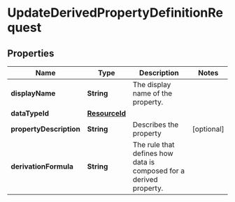 

# UpdateDerivedPropertyDefinitionRequest


## Properties

| Name | Type | Description | Notes |
|------------ | ------------- | ------------- | -------------|
|**displayName** | **String** | The display name of the property. |  |
|**dataTypeId** | [**ResourceId**](ResourceId.md) |  |  |
|**propertyDescription** | **String** | Describes the property |  [optional] |
|**derivationFormula** | **String** | The rule that defines how data is composed for a derived property. |  |



